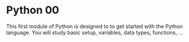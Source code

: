 # Python 00

This first module of Python is designed to to get started with the Python language. You will study basic setup, variables, data types, functions, ... 
